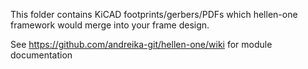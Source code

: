 This folder contains KiCAD footprints/gerbers/PDFs which hellen-one framework would merge into your frame design.

See https://github.com/andreika-git/hellen-one/wiki for module documentation
